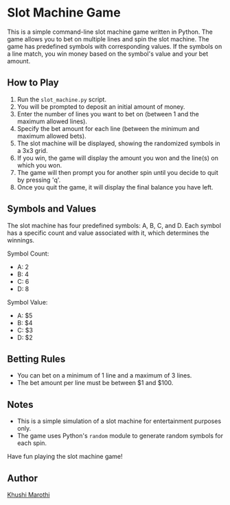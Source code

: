 # Slot Machine Game

This is a simple command-line slot machine game written in Python. The game allows you to bet on multiple lines and spin the slot machine. The game has predefined symbols with corresponding values. If the symbols on a line match, you win money based on the symbol's value and your bet amount.

## How to Play

1. Run the `slot_machine.py` script.
2. You will be prompted to deposit an initial amount of money.
3. Enter the number of lines you want to bet on (between 1 and the maximum allowed lines).
4. Specify the bet amount for each line (between the minimum and maximum allowed bets).
5. The slot machine will be displayed, showing the randomized symbols in a 3x3 grid.
6. If you win, the game will display the amount you won and the line(s) on which you won.
7. The game will then prompt you for another spin until you decide to quit by pressing 'q'.
8. Once you quit the game, it will display the final balance you have left.

## Symbols and Values

The slot machine has four predefined symbols: A, B, C, and D. Each symbol has a specific count and value associated with it, which determines the winnings.

Symbol Count:
- A: 2
- B: 4
- C: 6
- D: 8

Symbol Value:
- A: $5
- B: $4
- C: $3
- D: $2

## Betting Rules

- You can bet on a minimum of 1 line and a maximum of 3 lines.
- The bet amount per line must be between $1 and $100.

## Notes

- This is a simple simulation of a slot machine for entertainment purposes only.
- The game uses Python's `random` module to generate random symbols for each spin.

Have fun playing the slot machine game!

## Author 
[Khushi Marothi](https://github.com/khushimarothi)
